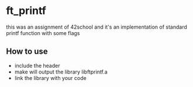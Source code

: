 # ft_printf
this was an assignment of 42school and it's an implementation of standard printf function with some flags
## How to use
- include the header
- make will output the library libftprintf.a
- link the library with your code
